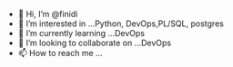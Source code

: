 - 👋 Hi, I’m @finidi
- 👀 I’m interested in ...Python, DevOps,PL/SQL, postgres
- 🌱 I’m currently learning ...DevOps
- 💞️ I’m looking to collaborate on ...DevOps
- 📫 How to reach me ...

<!---
finidi/finidi is a ✨ special ✨ repository because its `README.md` (this file) appears on your GitHub profile.
You can click the Preview link to take a look at your changes.
--->
